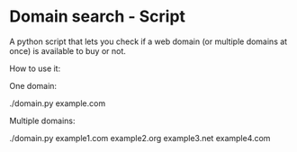# Domain search - Script
A python script that lets you check if a web domain (or multiple domains at once) is available to buy or not.

How to use it:

One domain:

./domain.py example.com

Multiple domains:

./domain.py example1.com example2.org example3.net example4.com

